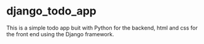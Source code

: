 # django_todo_app
This is a simple todo app buit with Python for the backend, html and css for the front end using the Django framework.

